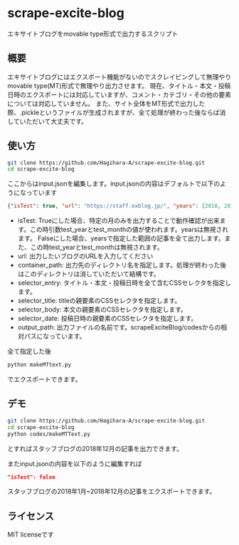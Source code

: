 # scrape-excite-blog
エキサイトブログをmovable type形式で出力するスクリプト
## 概要
エキサイトブログにはエクスポート機能がないのでスクレイピングして無理やりmovable type(MT)形式で無理やり出力させます。
現在、タイトル・本文・投稿日時のエクスポートには対応していますが、コメント・カテゴリ・その他の要素については対応していません。
また、サイト全体をMT形式で出力した際、.pickleというファイルが生成されますが、全て処理が終わった後ならば消していただいて大丈夫です。

## 使い方
```bash
git clone https://github.com/Hagihara-A/scrape-excite-blog.git
cd scrape-excite-blog
```
ここからはinput.jsonを編集します。input.jsonの内容はデフォルトで以下のようになっています
```json
{"isTest": true, "url": "https://staff.exblog.jp/", "years": [2018, 2019], "test_year": 2018, "test_month": 12, "container_path": "entries", "selector_entry": ".post", "selector_title": ".post-title", "selector_body": ".post-main", "selector_date": ".TIME", "output_path": "../migrate.mt.txt"}
```

- isTest: Trueにした場合、特定の月のみを出力することで動作確認が出来ます。この時引数test_yearとtest_monthの値が使われます。yearsは無視されます。
Falseにした場合、yearsで指定した範囲の記事を全て出力します。また、この時test_yearとtest_monthは無視されます。
- url: 出力したいブログのURLを入力してください
- container_path: 出力先のディレクトリ名を指定します。処理が終わった後はこのディレクトリは消していただいて結構です。
- selector_entry: タイトル・本文・投稿日時を全て含むCSSセレクタを指定します。
- selector_title: titleの親要素のCSSセレクタを指定します。
- selector_body: 本文の親要素のCSSセレクタを指定します。
- selector_date: 投稿日時の親要素のCSSセレクタを指定します。
- output_path: 出力ファイルの名前です。scrapeExciteBlog/codesからの相対パスになっています。

全て指定した後
```bash
python makeMTtext.py
```
でエクスポートできます。
## デモ
```bash
git clone https://github.com/Hagihara-A/scrape-excite-blog.git
cd scrape-excite-blog
python codes/makeMTText.py
```
とすればスタッフブログの2018年12月の記事を出力できます。

またinput.jsonの内容を以下のように編集すれば
```json
"isTest": false
```
スタッフブログの2018年1月~2018年12月の記事をエクスポートできます。

## ライセンス
MIT licenseです
